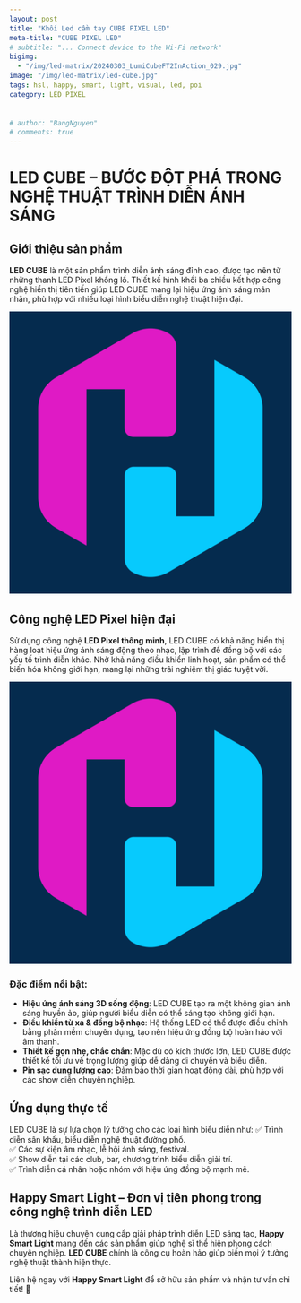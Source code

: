 ```yaml
---
layout: post
title: "Khối Led cầm tay CUBE PIXEL LED"
meta-title: "CUBE PIXEL LED"
# subtitle: "... Connect device to the Wi-Fi network"
bigimg:
  - "/img/led-matrix/20240303_LumiCubeFT2InAction_029.jpg"
image: "/img/led-matrix/led-cube.jpg"
tags: hsl, happy, smart, light, visual, led, poi
category: LED PIXEL


# author: "BangNguyen"
# comments: true
---
```


# LED CUBE – BƯỚC ĐỘT PHÁ TRONG NGHỆ THUẬT TRÌNH DIỄN ÁNH SÁNG

## Giới thiệu sản phẩm
**LED CUBE** là một sản phẩm trình diễn ánh sáng đỉnh cao, được tạo nên từ những thanh LED Pixel khổng lồ. Thiết kế hình khối ba chiều kết hợp công nghệ hiển thị tiên tiến giúp LED CUBE mang lại hiệu ứng ánh sáng mãn nhãn, phù hợp với nhiều loại hình biểu diễn nghệ thuật hiện đại.

!["led-fan"](/img/led-matrix/20240303_LumiCubeFT2InAction_002.jpg)

## Công nghệ LED Pixel hiện đại
Sử dụng công nghệ **LED Pixel thông minh**, LED CUBE có khả năng hiển thị hàng loạt hiệu ứng ánh sáng động theo nhạc, lập trình để đồng bộ với các yếu tố trình diễn khác. Nhờ khả năng điều khiển linh hoạt, sản phẩm có thể biến hóa không giới hạn, mang lại những trải nghiệm thị giác tuyệt vời.

!["led-fan"](/img/led-matrix/20240303_LumiCubeFT2InAction_029.jpg)

### Đặc điểm nổi bật:
- **Hiệu ứng ánh sáng 3D sống động**: LED CUBE tạo ra một không gian ánh sáng huyền ảo, giúp người biểu diễn có thể sáng tạo không giới hạn.
- **Điều khiển từ xa & đồng bộ nhạc**: Hệ thống LED có thể được điều chỉnh bằng phần mềm chuyên dụng, tạo nên hiệu ứng đồng bộ hoàn hảo với âm thanh.
- **Thiết kế gọn nhẹ, chắc chắn**: Mặc dù có kích thước lớn, LED CUBE được thiết kế tối ưu về trọng lượng giúp dễ dàng di chuyển và biểu diễn.
- **Pin sạc dung lượng cao**: Đảm bảo thời gian hoạt động dài, phù hợp với các show diễn chuyên nghiệp.

## Ứng dụng thực tế
LED CUBE là sự lựa chọn lý tưởng cho các loại hình biểu diễn như:
✅ Trình diễn sân khấu, biểu diễn nghệ thuật đường phố.  
✅ Các sự kiện âm nhạc, lễ hội ánh sáng, festival.  
✅ Show diễn tại các club, bar, chương trình biểu diễn giải trí.  
✅ Trình diễn cá nhân hoặc nhóm với hiệu ứng đồng bộ mạnh mẽ.

## Happy Smart Light – Đơn vị tiên phong trong công nghệ trình diễn LED
Là thương hiệu chuyên cung cấp giải pháp trình diễn LED sáng tạo, **Happy Smart Light** mang đến các sản phẩm giúp nghệ sĩ thể hiện phong cách chuyên nghiệp. **LED CUBE** chính là công cụ hoàn hảo giúp biến mọi ý tưởng nghệ thuật thành hiện thực.

Liên hệ ngay với **Happy Smart Light** để sở hữu sản phẩm và nhận tư vấn chi tiết! 🚀

